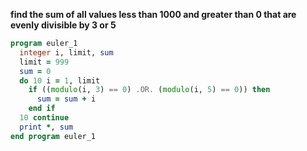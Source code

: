 **find the sum of all values less than 1000 and greater than 0 that are evenly divisible by 3 or 5**

```fortran
program euler_1
  integer i, limit, sum
  limit = 999
  sum = 0
  do 10 i = 1, limit
    if ((modulo(i, 3) == 0) .OR. (modulo(i, 5) == 0)) then
      sum = sum + i
    end if
  10 continue
  print *, sum
end program euler_1
```
